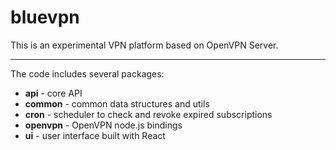 # bluevpn

This is an experimental VPN platform based on OpenVPN Server.

---

The code includes several packages:

- **api** - core API
- **common** - common data structures and utils
- **cron** - scheduler to check and revoke expired subscriptions
- **openvpn** - OpenVPN node.js bindings
- **ui** - user interface built with React
